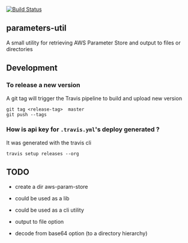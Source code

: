 [![Build Status](https://travis-ci.org/alext234/parameters-util.svg?branch=master)](https://travis-ci.org/alext234/parameters-util)

## parameters-util
A small utility for retrieving AWS Parameter Store and output to files or directories


## Development

### To release a new version 

A git tag will trigger the Travis pipeline to build and upload new version

```
git tag <release-tag>  master
git push --tags

```


### How is api key for `.travis.yml`'s deploy generated ?

It was generated with the travis cli 

```
travis setup releases --org
```



## TODO

- create a dir aws-param-store

- could be used as a lib

- could be used as a cli utility

- output to file option

- decode from base64 option (to a directory hierarchy)
